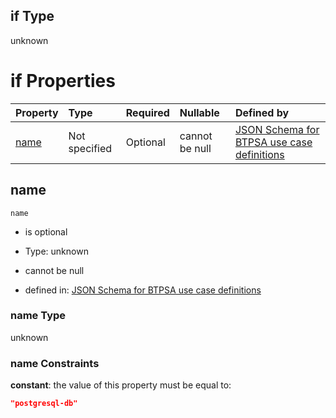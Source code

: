 ## if Type

unknown

# if Properties

| Property      | Type          | Required | Nullable       | Defined by                                                                                                                                                                                                        |
| :------------ | :------------ | :------- | :------------- | :---------------------------------------------------------------------------------------------------------------------------------------------------------------------------------------------------------------- |
| [name](#name) | Not specified | Optional | cannot be null | [JSON Schema for BTPSA use case definitions](btpsa-usecase-properties-services-items-allof-1-then-allof-84-if-properties-name.md "undefined#/properties/services/items/allOf/1/then/allOf/84/if/properties/name") |

## name



`name`

*   is optional

*   Type: unknown

*   cannot be null

*   defined in: [JSON Schema for BTPSA use case definitions](btpsa-usecase-properties-services-items-allof-1-then-allof-84-if-properties-name.md "undefined#/properties/services/items/allOf/1/then/allOf/84/if/properties/name")

### name Type

unknown

### name Constraints

**constant**: the value of this property must be equal to:

```json
"postgresql-db"
```
